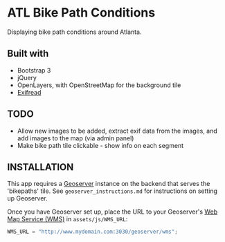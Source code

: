 # ATL Bike Path Conditions

Displaying bike path conditions around Atlanta.

## Built with
* Bootstrap 3
* jQuery
* OpenLayers, with OpenStreetMap for the background tile
* [Exifread](https://pypi.python.org/pypi/ExifRead)

## TODO
* Allow new images to be added, extract exif data from the images, and add images to the map (via admin panel)
* Make bike path tile clickable - show info on each segment

## INSTALLATION
This app requires a [Geoserver](http://geoserver.org/) instance on the backend that serves the 'bikepaths' tile. See `geoserver_instructions.md` for instructions on setting up Geoserver.

Once you have Geoserver set up, place the URL to your Geoserver's [Web Map Service (WMS)](http://docs.geoserver.org/stable/en/user/services/wms/reference.html) in `assets/js/WMS_URL`:

```javascript
WMS_URL = "http://www.mydomain.com:3030/geoserver/wms";
```

